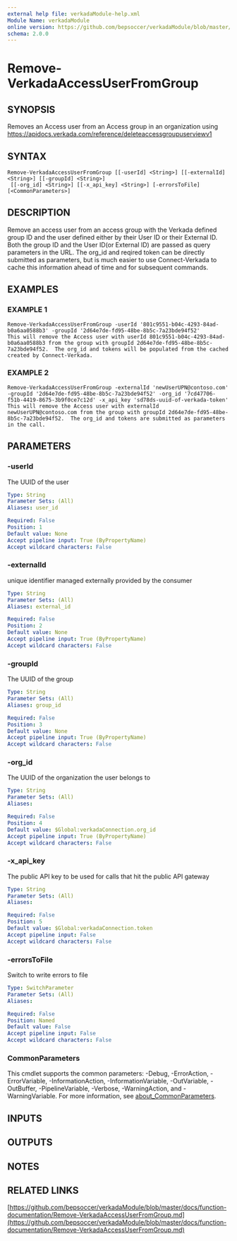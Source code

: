 ```yaml
---
external help file: verkadaModule-help.xml
Module Name: verkadaModule
online version: https://github.com/bepsoccer/verkadaModule/blob/master/docs/function-documentation/Remove-VerkadaAccessUserFromGroup.md
schema: 2.0.0
---
```


# Remove-VerkadaAccessUserFromGroup

## SYNOPSIS
Removes an Access user from an Access group in an organization using https://apidocs.verkada.com/reference/deleteaccessgroupuserviewv1

## SYNTAX

```
Remove-VerkadaAccessUserFromGroup [[-userId] <String>] [[-externalId] <String>] [[-groupId] <String>]
 [[-org_id] <String>] [[-x_api_key] <String>] [-errorsToFile] [<CommonParameters>]
```

## DESCRIPTION
Remove an access user from an access group with the Verkada defined group ID and the user defined either by their User ID or their External ID.
Both the group ID and the User ID(or External ID) are passed as query parameters in the URL.
The org_id and reqired token can be directly submitted as parameters, but is much easier to use Connect-Verkada to cache this information ahead of time and for subsequent commands.

## EXAMPLES

### EXAMPLE 1
```
Remove-VerkadaAccessUserFromGroup -userId '801c9551-b04c-4293-84ad-b0a6aa0588b3' -groupId '2d64e7de-fd95-48be-8b5c-7a23bde94f52'
This will remove the Access user with userId 801c9551-b04c-4293-84ad-b0a6aa0588b3 from the group with groupId 2d64e7de-fd95-48be-8b5c-7a23bde94f52.  The org_id and tokens will be populated from the cached created by Connect-Verkada.
```

### EXAMPLE 2
```
Remove-VerkadaAccessUserFromGroup -externalId 'newUserUPN@contoso.com' -groupId '2d64e7de-fd95-48be-8b5c-7a23bde94f52' -org_id '7cd47706-f51b-4419-8675-3b9f0ce7c12d' -x_api_key 'sd78ds-uuid-of-verkada-token'
This will remove the Access user with externalId newUserUPN@contoso.com from the group with groupId 2d64e7de-fd95-48be-8b5c-7a23bde94f52.  The org_id and tokens are submitted as parameters in the call.
```

## PARAMETERS

### -userId
The UUID of the user

```yaml
Type: String
Parameter Sets: (All)
Aliases: user_id

Required: False
Position: 1
Default value: None
Accept pipeline input: True (ByPropertyName)
Accept wildcard characters: False
```

### -externalId
unique identifier managed externally provided by the consumer

```yaml
Type: String
Parameter Sets: (All)
Aliases: external_id

Required: False
Position: 2
Default value: None
Accept pipeline input: True (ByPropertyName)
Accept wildcard characters: False
```

### -groupId
The UUID of the group

```yaml
Type: String
Parameter Sets: (All)
Aliases: group_id

Required: False
Position: 3
Default value: None
Accept pipeline input: True (ByPropertyName)
Accept wildcard characters: False
```

### -org_id
The UUID of the organization the user belongs to

```yaml
Type: String
Parameter Sets: (All)
Aliases:

Required: False
Position: 4
Default value: $Global:verkadaConnection.org_id
Accept pipeline input: True (ByPropertyName)
Accept wildcard characters: False
```

### -x_api_key
The public API key to be used for calls that hit the public API gateway

```yaml
Type: String
Parameter Sets: (All)
Aliases:

Required: False
Position: 5
Default value: $Global:verkadaConnection.token
Accept pipeline input: False
Accept wildcard characters: False
```

### -errorsToFile
Switch to write errors to file

```yaml
Type: SwitchParameter
Parameter Sets: (All)
Aliases:

Required: False
Position: Named
Default value: False
Accept pipeline input: False
Accept wildcard characters: False
```

### CommonParameters
This cmdlet supports the common parameters: -Debug, -ErrorAction, -ErrorVariable, -InformationAction, -InformationVariable, -OutVariable, -OutBuffer, -PipelineVariable, -Verbose, -WarningAction, and -WarningVariable. For more information, see [about_CommonParameters](http://go.microsoft.com/fwlink/?LinkID=113216).

## INPUTS

## OUTPUTS

## NOTES

## RELATED LINKS

[https://github.com/bepsoccer/verkadaModule/blob/master/docs/function-documentation/Remove-VerkadaAccessUserFromGroup.md](https://github.com/bepsoccer/verkadaModule/blob/master/docs/function-documentation/Remove-VerkadaAccessUserFromGroup.md)

